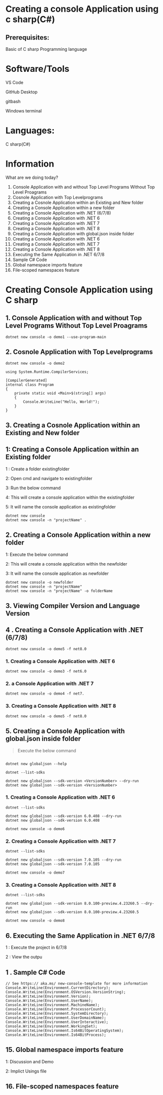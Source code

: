 # Creating a console Application using c sharp(C#)
## Prerequisites:
Basic of C sharp Programming language

# Software/Tools
VS Code

GitHub Desktop

gitbash

Windows terminal 

# Languages:
C sharp(C#)

# Information
What are we doing today?

1. Console Application with and without Top Level Programs
Without Top Level Proagrams
2. Cosnole Application with Top Levelprograms
3. Creating a Cosnole Application within an Existing and New folder
4. Creating a Console Application within a new folder
5. Creating a Console Application with .NET (6/7/8)
6. Creating a Console Application with .NET 6
7. Creating a Console Application with .NET 7
8. Creating a Console Application with .NET 8
9. Creating a Console Application with global.json inside folder
10. Creating a Console Application with .NET 6
11. Creating a Console Application with .NET 7
12. Creating a Console Application with .NET 8
13. Executing the Same Application in .NET 6/7/8
14. Sample C# Code
15. Global namespace imports feature
16. File-scoped namespaces feature

# Creating Console Application using C sharp 

## 1. Console Application with and without Top Level Programs Without Top Level Proagrams
```
dotnet new console -o demo1 --use-program-main
```

## 2. Cosnole Application with Top Levelprograms
``` 
dotnet new console -o demo2
```

```using System;
using System.Runtime.CompilerServices;

[CompilerGenerated]
internal class Program
{
    private static void <Main>$(string[] args)
    {
        Console.WriteLine("Hello, World!");
    }
}  
```



## 3. Creating a Cosnole Application within an Existing and New folder

## 1:  Creating a Console Application within an Existing folder
> 
1 : Create a folder existingfolder

2: Open cmd and navigate to existingfolder 

3: Run the below command

4: This will create a console application within the existingfolder

5: It will name the console application as existingfolder

```
dotnet new console
dotnet new console -n "projectName" .
```

## 2. Creating a Console Application within a new folder
>
1: Execute the below command   

2: This will create a console application within the newfolder 

3: It will name the console application as newfolder

```
dotnet new console -o newfolder
dotnet new console -n "projectName"
dotnet new console -n "projectName" -o folderName

```

## 3. Viewing Compiler Version and Language Version


## 4 . Creating a Console Application with .NET (6/7/8)

```
dotnet new console -o demo5 -f net8.0
```

### 1. Creating a Console Application with .NET 6
```
dotnet new console -o demo3 -f net6.0
```

### 2.  a Console Application with .NET 7
```
dotnet new console -o demo4 -f net7.
```

### 3. Creating a Console Application with .NET 8
```
dotnet new console -o demo5 -f net8.0

```


## 5. Creating a Console Application with global.json inside folder

> Execute the below command

``` dotnet new list

dotnet new globaljson --help

dotnet --list-sdks

dotnet new globaljson --sdk-version <VersionNumber> --dry-run
dotnet new globaljson --sdk-version <VersionNumber>

```

### 1. Creating a Console Application with .NET 6
```
dotnet --list-sdks

dotnet new globaljson --sdk-version 6.0.408 --dry-run
dotnet new globaljson --sdk-version 6.0.408

dotnet new console -o demo6
```

### 2. Creating a Console Application with .NET 7
```
dotnet --list-sdks

dotnet new globaljson --sdk-version 7.0.105 --dry-run
dotnet new globaljson --sdk-version 7.0.105

dotnet new console -o demo7
```

### 3. Creating a Console Application with .NET 8
```
dotnet --list-sdks

dotnet new globaljson --sdk-version 8.0.100-preview.4.23260.5 --dry-run
dotnet new globaljson --sdk-version 8.0.100-preview.4.23260.5

dotnet new console -o demo8
```
## 6. Executing the Same Application in .NET 6/7/8
>
1 : Execute the project in 6/7/8

2 : View the outpu
## 1 . Sample C# Code

```
// See https:// aka.ms/ new-console-template for more information
Console.WriteLine(Environment.CurrentDirectory);
Console.WriteLine(Environment.OSVersion.VersionString);
Console.WriteLine(Environment.Version);
Console.WriteLine(Environment.UserName);
Console.WriteLine(Environment.MachineName);
Console.WriteLine(Environment.ProcessorCount);
Console.WriteLine(Environment.SystemDirectory);
Console.WriteLine(Environment.UserDomainName);
Console.WriteLine(Environment.UserInteractive);
Console.WriteLine(Environment.WorkingSet);
Console.WriteLine(Environment.Is64BitOperatingSystem);
Console.WriteLine(Environment.Is64BitProcess);

```

## 15. Global namespace imports feature
>
1: Discussion and Demo

2: Implict Usings file

## 16. File-scoped namespaces feature

